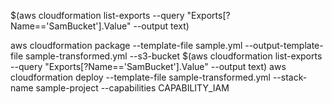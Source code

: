 $(aws cloudformation list-exports --query "Exports[?Name=='SamBucket'].Value" --output text)



aws cloudformation package --template-file sample.yml --output-template-file sample-transformed.yml --s3-bucket $(aws cloudformation list-exports --query "Exports[?Name=='SamBucket'].Value" --output text)
aws cloudformation deploy --template-file sample-transformed.yml --stack-name sample-project  --capabilities CAPABILITY_IAM